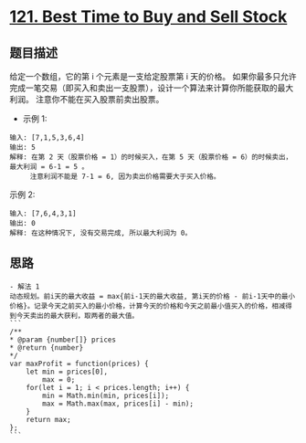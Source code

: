 # [121. Best Time to Buy and Sell Stock](https://leetcode.com/problems/best-time-to-buy-and-sell-stock/)
## 题目描述
给定一个数组，它的第 i 个元素是一支给定股票第 i 天的价格。
如果你最多只允许完成一笔交易（即买入和卖出一支股票），设计一个算法来计算你所能获取的最大利润。
注意你不能在买入股票前卖出股票。
* 示例 1:
```
输入: [7,1,5,3,6,4]
输出: 5
解释: 在第 2 天（股票价格 = 1）的时候买入，在第 5 天（股票价格 = 6）的时候卖出，最大利润 = 6-1 = 5 。
     注意利润不能是 7-1 = 6, 因为卖出价格需要大于买入价格。
```
示例 2:
```
输入: [7,6,4,3,1]
输出: 0
解释: 在这种情况下, 没有交易完成, 所以最大利润为 0。
```
## 思路
    - 解法 1
    动态规划。前i天的最大收益 = max{前i-1天的最大收益, 第i天的价格 - 前i-1天中的最小价格}。记录今天之前买入的最小价格，计算今天的价格和今天之前最小值买入的价格，相减得到今天卖出的最大获利，取两者的最大值。
    ```
    /**
    * @param {number[]} prices
    * @return {number}
    */
    var maxProfit = function(prices) {
        let min = prices[0],
            max = 0;
        for(let i = 1; i < prices.length; i++) {
            min = Math.min(min, prices[i]);
            max = Math.max(max, prices[i] - min);
        }
        return max;
    };
    ```